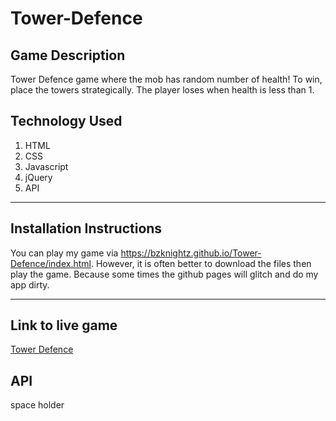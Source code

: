 # Tower-Defence

## Game Description

Tower Defence game where the mob has random number of health! To win, place the towers strategically. The player loses when health is less than 1.

## Technology Used

1. HTML
2. CSS
3. Javascript
4. jQuery
5. API

<hr>

## Installation Instructions

You can play my game via https://bzknightz.github.io/Tower-Defence/index.html. However, it is often better to download the files then play the game. Because some times the github pages will glitch and do my app dirty.

<hr>

## Link to live game

[Tower Defence](https://bzknightz.github.io/Tower-Defence/index.html)

## API

space holder

